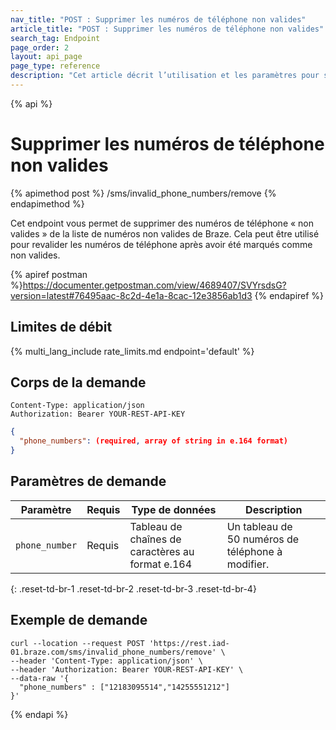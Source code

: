 ```yaml
---
nav_title: "POST : Supprimer les numéros de téléphone non valides"
article_title: "POST : Supprimer les numéros de téléphone non valides"
search_tag: Endpoint
page_order: 2
layout: api_page
page_type: reference
description: "Cet article décrit l’utilisation et les paramètres pour se servir de l’endpoint Braze Récupérer une liste des numéros de téléphone non valides."
---
```

{% api %}
# Supprimer les numéros de téléphone non valides
{% apimethod post %}
/sms/invalid_phone_numbers/remove
{% endapimethod %}

Cet endpoint vous permet de supprimer des numéros de téléphone « non valides » de la liste de numéros non valides de Braze. Cela peut être utilisé pour revalider les numéros de téléphone après avoir été marqués comme non valides.

{% apiref postman %}https://documenter.getpostman.com/view/4689407/SVYrsdsG?version=latest#76495aac-8c2d-4e1a-8cac-12e3856ab1d3 {% endapiref %}

## Limites de débit

{% multi_lang_include rate_limits.md endpoint='default' %}

## Corps de la demande

```
Content-Type: application/json
Authorization: Bearer YOUR-REST-API-KEY
```

```json
{
  "phone_numbers": (required, array of string in e.164 format)
}
```

## Paramètres de demande

| Paramètre | Requis | Type de données | Description |
| ----------|-----------| ---------|------ |
| `phone_number` | Requis | Tableau de chaînes de caractères au format e.164 | Un tableau de 50 numéros de téléphone à modifier. |
{: .reset-td-br-1 .reset-td-br-2 .reset-td-br-3  .reset-td-br-4}

## Exemple de demande

```
curl --location --request POST 'https://rest.iad-01.braze.com/sms/invalid_phone_numbers/remove' \
--header 'Content-Type: application/json' \
--header 'Authorization: Bearer YOUR-REST-API-KEY' \
--data-raw '{
  "phone_numbers" : ["12183095514","14255551212"]
}'
```

{% endapi %}

